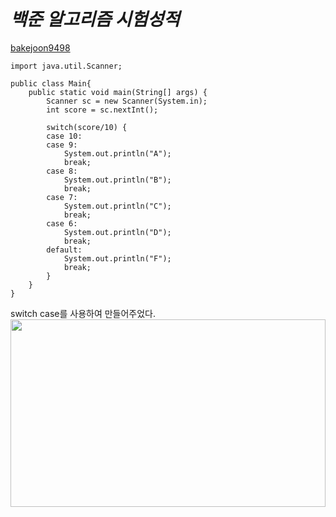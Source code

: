 *백준 알고리즘 시험성적*
==========
[bakejoon9498](https://www.acmicpc.net/problem/9498)

```
import java.util.Scanner;

public class Main{
	public static void main(String[] args) {
		Scanner sc = new Scanner(System.in);
		int score = sc.nextInt();
		
		switch(score/10) {
		case 10:
		case 9:
			System.out.println("A");
			break;
		case 8:
			System.out.println("B");
			break;
		case 7:
			System.out.println("C");
			break;
		case 6:
			System.out.println("D");
			break;
		default:
			System.out.println("F");
			break;
		}
	}
}
```
switch case를 사용하여 만들어주었다. <br>
<img src="https://postfiles.pstatic.net/MjAyMTA3MDdfMjk5/MDAxNjI1NjQ3MjYwOTY4.0X4xcCrNEYHqHsrkt_8uGMKeg09-4tnHlgMjg2KWxVgg.SPFX0u-o2geJrL-a4H5dvpnNCwB5GJ8LrbpKBm1LV1wg.PNG.hans9839/image.png?type=w773" width="100%" height="300"></img></br>